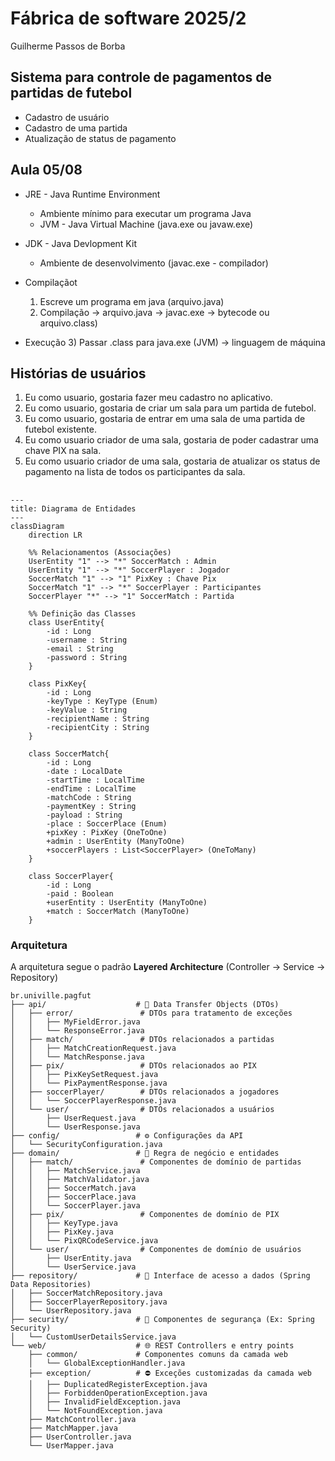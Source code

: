# Fábrica de software 2025/2

Guilherme Passos de Borba

## Sistema para controle de pagamentos de partidas de futebol
  * Cadastro de usuário
  * Cadastro de uma partida
  * Atualização de status de pagamento


## Aula 05/08

- JRE - Java Runtime Environment
    - Ambiente mínimo para executar um programa Java
    - JVM - Java Virtual Machine (java.exe ou javaw.exe)

- JDK - Java Devlopment Kit
    - Ambiente de desenvolvimento (javac.exe - compilador)

- Compilaçãot
  1) Escreve um programa em java (arquivo.java)
  2) Compilação -> arquivo.java -> javac.exe -> bytecode ou arquivo.class)
- Execução
  3) Passar .class para java.exe (JVM) -> linguagem de máquina


## Histórias de usuários

1) Eu como usuario, gostaria fazer meu cadastro no aplicativo.
2) Eu como usuario, gostaria de criar um sala para um partida de futebol.
3) Eu como usuario, gostaria de entrar em uma sala de uma partida de futebol existente.
4) Eu como usuario criador de uma sala, gostaria de poder cadastrar uma chave PIX na sala.
5) Eu como usuario criador de uma sala, gostaria de atualizar os status de pagamento na lista de todos os participantes da sala.

##

```mermaid
---
title: Diagrama de Entidades
---
classDiagram
    direction LR

    %% Relacionamentos (Associações)
    UserEntity "1" --> "*" SoccerMatch : Admin
    UserEntity "1" --> "*" SoccerPlayer : Jogador
    SoccerMatch "1" --> "1" PixKey : Chave Pix
    SoccerMatch "1" --> "*" SoccerPlayer : Participantes
    SoccerPlayer "*" --> "1" SoccerMatch : Partida

    %% Definição das Classes
    class UserEntity{
        -id : Long
        -username : String
        -email : String
        -password : String
    }

    class PixKey{
        -id : Long
        -keyType : KeyType (Enum)
        -keyValue : String
        -recipientName : String
        -recipientCity : String
    }

    class SoccerMatch{
        -id : Long
        -date : LocalDate
        -startTime : LocalTime
        -endTime : LocalTime
        -matchCode : String
        -paymentKey : String
        -payload : String
        -place : SoccerPlace (Enum)
        +pixKey : PixKey (OneToOne)
        +admin : UserEntity (ManyToOne)
        +soccerPlayers : List<SoccerPlayer> (OneToMany)
    }

    class SoccerPlayer{
        -id : Long
        -paid : Boolean
        +userEntity : UserEntity (ManyToOne)
        +match : SoccerMatch (ManyToOne)
    }
```

### Arquitetura

A arquitetura segue o padrão **Layered Architecture** (Controller -> Service -> Repository)
```
br.univille.pagfut
├── api/                    # 📄 Data Transfer Objects (DTOs)
│   ├── error/               # DTOs para tratamento de exceções
│   │   ├── MyFieldError.java
│   │   └── ResponseError.java
│   ├── match/               # DTOs relacionados a partidas
│   │   ├── MatchCreationRequest.java
│   │   └── MatchResponse.java
│   ├── pix/                 # DTOs relacionados ao PIX
│   │   ├── PixKeySetRequest.java
│   │   └── PixPaymentResponse.java
│   ├── soccerPlayer/        # DTOs relacionados a jogadores
│   │   └── SoccerPlayerResponse.java
│   └── user/                # DTOs relacionados a usuários
│       ├── UserRequest.java
│       └── UserResponse.java
├── config/                 # ⚙️ Configurações da API
│   └── SecurityConfiguration.java
├── domain/                 # 🎯 Regra de negócio e entidades
│   ├── match/               # Componentes de domínio de partidas
│   │   ├── MatchService.java
│   │   ├── MatchValidator.java
│   │   ├── SoccerMatch.java
│   │   ├── SoccerPlace.java
│   │   └── SoccerPlayer.java
│   ├── pix/                 # Componentes de domínio de PIX
│   │   ├── KeyType.java
│   │   ├── PixKey.java
│   │   └── PixQRCodeService.java
│   └── user/                # Componentes de domínio de usuários
│       ├── UserEntity.java
│       └── UserService.java
├── repository/             # 💾 Interface de acesso a dados (Spring Data Repositories)
│   ├── SoccerMatchRepository.java
│   ├── SoccerPlayerRepository.java
│   └── UserRepository.java
├── security/               # 🔐 Componentes de segurança (Ex: Spring Security)
│   └── CustomUserDetailsService.java
└── web/                    # 🌐 REST Controllers e entry points
    ├── common/             # Componentes comuns da camada web
    │   └── GlobalExceptionHandler.java
    ├── exception/          # ⛔ Exceções customizadas da camada web
    │   ├── DuplicatedRegisterException.java
    │   ├── ForbiddenOperationException.java
    │   ├── InvalidFieldException.java
    │   └── NotFoundException.java
    ├── MatchController.java
    ├── MatchMapper.java
    ├── UserController.java
    └── UserMapper.java
```





    
    
   

